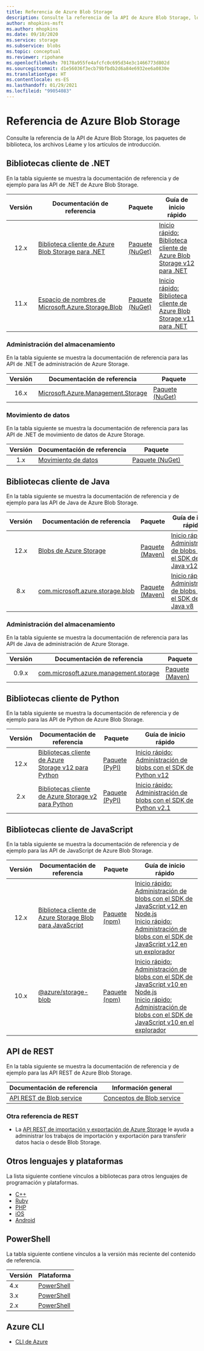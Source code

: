 ```yaml
---
title: Referencia de Azure Blob Storage
description: Consulte la referencia de la API de Azure Blob Storage, los archivos Léame y los paquetes de la biblioteca cliente.
author: mhopkins-msft
ms.author: mhopkins
ms.date: 09/10/2020
ms.service: storage
ms.subservice: blobs
ms.topic: conceptual
ms.reviewer: ripohane
ms.openlocfilehash: 70178a955fe4afcfc0c695d34e3c1466773d802d
ms.sourcegitcommit: d1e56036f3ecb79bfbdb2d6a84e6932ee6a0830e
ms.translationtype: HT
ms.contentlocale: es-ES
ms.lasthandoff: 01/29/2021
ms.locfileid: "99054083"
---
```

# <a name="azure-blob-storage-reference"></a>Referencia de Azure Blob Storage

Consulte la referencia de la API de Azure Blob Storage, los paquetes de biblioteca, los archivos Léame y los artículos de introducción.

## <a name="net-client-libraries"></a>Bibliotecas cliente de .NET

En la tabla siguiente se muestra la documentación de referencia y de ejemplo para las API de .NET de Azure Blob Storage.

|  Versión  | Documentación de referencia | Paquete | Guía de inicio rápido |
| :-------: | ----------------------- | ------- | ---------- |
| 12.x | [Biblioteca cliente de Azure Blob Storage para .NET](/dotnet/api/overview/azure/storage.blobs-readme) | [Paquete (NuGet)](https://www.nuget.org/packages/Azure.Storage.Blobs/) | [Inicio rápido: Biblioteca cliente de Azure Blob Storage v12 para .NET](./storage-quickstart-blobs-dotnet.md) |
| 11.x | [Espacio de nombres de Microsoft.Azure.Storage.Blob](/dotnet/api/microsoft.azure.storage.blob) | [Paquete (NuGet)](https://www.nuget.org/packages/Microsoft.Azure.Storage.Blob/) | [Inicio rápido: Biblioteca cliente de Azure Blob Storage v11 para .NET](./storage-quickstart-blobs-dotnet-legacy.md) |

### <a name="storage-management"></a>Administración del almacenamiento

En la tabla siguiente se muestra la documentación de referencia para las API de .NET de administración de Azure Storage.

|  Versión  | Documentación de referencia | Paquete |
| :-------: | ----------------------- | ------- |
| 16.x | [Microsoft.Azure.Management.Storage](/dotnet/api/microsoft.azure.management.storage) | [Paquete (NuGet)](https://www.nuget.org/packages/Microsoft.Azure.Management.Storage/) |

### <a name="data-movement"></a>Movimiento de datos

En la tabla siguiente se muestra la documentación de referencia para las API de .NET de movimiento de datos de Azure Storage.

|  Versión  | Documentación de referencia | Paquete |
| :-------: | ----------------------- | ------- |
| 1.x | [Movimiento de datos](/dotnet/api/microsoft.azure.storage.datamovement) | [Paquete (NuGet)](https://www.nuget.org/packages/Microsoft.Azure.Storage.DataMovement/) |

## <a name="java-client-libraries"></a>Bibliotecas cliente de Java

En la tabla siguiente se muestra la documentación de referencia y de ejemplo para las API de Java de Azure Blob Storage.

|  Versión  | Documentación de referencia | Paquete | Guía de inicio rápido |
| :-------: | ----------------------- | ------- | ---------- |
| 12.x | [Blobs de Azure Storage](/java/api/overview/azure/storage-blob-readme) | [Paquete (Maven)](https://mvnrepository.com/artifact/com.azure/azure-storage-blob) | [Inicio rápido: Administración de blobs con el SDK de Java v12](./storage-quickstart-blobs-java.md) |
| 8.x | [com.microsoft.azure.storage.blob](/java/api/com.microsoft.azure.storage.blob) | [Paquete (Maven)](https://mvnrepository.com/artifact/com.microsoft.azure/azure-storage) | [Inicio rápido: Administración de blobs con el SDK de Java v8](./storage-quickstart-blobs-java-legacy.md) |

### <a name="storage-management"></a>Administración del almacenamiento

En la tabla siguiente se muestra la documentación de referencia para las API de Java de administración de Azure Storage.

|  Versión  | Documentación de referencia | Paquete |
| :-------: | ----------------------- | ------- |
| 0.9.x | [com.microsoft.azure.management.storage](/java/api/overview/azure/storage/management) | [Paquete (Maven)](https://mvnrepository.com/artifact/com.microsoft.azure/azure-svc-mgmt-storage) |

## <a name="python-client-libraries"></a>Bibliotecas cliente de Python

En la tabla siguiente se muestra la documentación de referencia y de ejemplo para las API de Python de Azure Blob Storage.

|  Versión  | Documentación de referencia | Paquete | Guía de inicio rápido |
| :-------: | ----------------------- | ------- | ---------- |
| 12.x | [Bibliotecas cliente de Azure Storage v12 para Python](/azure/developer/python/sdk/storage/overview) | [Paquete (PyPI)](https://pypi.org/project/azure-storage-blob/) | [Inicio rápido: Administración de blobs con el SDK de Python v12](./storage-quickstart-blobs-python.md) |
| 2.x | [Bibliotecas cliente de Azure Storage v2 para Python](/azure/developer/python/sdk/storage/overview?view=storage-py-v2&preserve-view=true) | [Paquete (PyPI)](https://pypi.org/project/azure-storage-blob/2.1.0/) | [Inicio rápido: Administración de blobs con el SDK de Python v2.1](./storage-quickstart-blobs-python-legacy.md) |

## <a name="javascript-client-libraries"></a>Bibliotecas cliente de JavaScript

En la tabla siguiente se muestra la documentación de referencia y de ejemplo para las API de JavaScript de Azure Blob Storage.

|  Versión  | Documentación de referencia | Paquete | Guía de inicio rápido |
| :-------: | ----------------------- | ------- | ---------- |
| 12.x | [Biblioteca cliente de Azure Storage Blob para JavaScript](/javascript/api/overview/azure/storage-blob-readme) | [Paquete (npm)](https://www.npmjs.com/package/@azure/storage-blob) | [Inicio rápido: Administración de blobs con el SDK de JavaScript v12 en Node.js](./storage-quickstart-blobs-nodejs.md) <br/> [Inicio rápido: Administración de blobs con el SDK de JavaScript v12 en un explorador](./quickstart-blobs-javascript-browser.md) |
| 10.x | [@azure/storage-blob](/javascript/api/@azure/storage-blob/?view=azure-node-legacy&preserve-view=true) | [Paquete (npm)](https://www.npmjs.com/package/@azure/storage-blob/v/10.5.0) | [Inicio rápido: Administración de blobs con el SDK de JavaScript v10 en Node.js](./storage-quickstart-blobs-nodejs-legacy.md) <br/> [Inicio rápido: Administración de blobs con el SDK de JavaScript v10 en el explorador](./storage-quickstart-blobs-javascript-client-libraries-legacy.md)|

## <a name="rest-apis"></a>API de REST

En la tabla siguiente se muestra la documentación de referencia y de ejemplo para las API REST de Azure Blob Storage.

| Documentación de referencia | Información general |
| ----------------------- | -------- |
| [API REST de Blob service](/rest/api/storageservices/blob-service-rest-api) | [Conceptos de Blob service](/rest/api/storageservices/blob-service-concepts) |

### <a name="other-rest-reference"></a>Otra referencia de REST

- La [API REST de importación y exportación de Azure Storage](/rest/api/storageimportexport/) le ayuda a administrar los trabajos de importación y exportación para transferir datos hacia o desde Blob Storage.

## <a name="other-languages-and-platforms"></a>Otros lenguajes y plataformas

La lista siguiente contiene vínculos a bibliotecas para otros lenguajes de programación y plataformas.

- [C++](https://azure.github.io/azure-storage-cpp)
- [Ruby](https://azure.github.io/azure-storage-ruby)
- [PHP](https://azure.github.io/azure-storage-php/)
- [iOS](https://azure.github.io/azure-storage-ios/)
- [Android](https://azure.github.io/azure-storage-android)

## <a name="powershell"></a>PowerShell

La tabla siguiente contiene vínculos a la versión más reciente del contenido de referencia.

| Versión | Plataforma |
| ------- | -------- |
|  4.x  | [PowerShell](/powershell/module/az.storage/?view=azps-4.6.1&preserve-view=true) |
|  3.x  | [PowerShell](/powershell/module/az.storage/?view=azps-3.8.0&preserve-view=true) |
|  2.x  | [PowerShell](/powershell/module/az.storage/?view=azps-2.8.0&preserve-view=true) |

## <a name="azure-cli"></a>Azure CLI

- [CLI de Azure](/cli/azure/storage)
